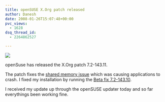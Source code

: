 ```yaml
---
title: openSUSE X.Org patch released
author: Danesh
date: 2008-01-26T15:07:48+00:00
pvc_views:
  - 1628
dsq_thread_id:
  - 2264862527

---
```

![][1]

openSuse has released the X.Org patch 7.2-143.11.

The patch fixes the [shared memory issue][2] which was causing applications to crash. I fixed my installation by running the [Beta fix 7.2-143.10][3].

I received my update up through the openSUSE updater today and so far everythings been working fine.

 [1]: http://img174.imageshack.us/img174/7500/opensusebannerch9.png
 [2]: https://bugzilla.novell.com/show_bug.cgi?id=355928
 [3]: /posts/bug-in-opensuse-xorg-security-update/